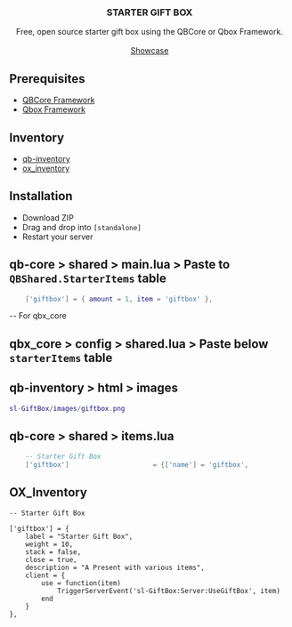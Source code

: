 <h3 align="center">STARTER GIFT BOX</h3>

  <p align="center">
    Free, open source starter gift box using the QBCore or Qbox Framework.
    <br />
    <br />
    <a href="https://youtu.be/mtoYvVRTMK4">Showcase</a>
  </p>
</p>

## Prerequisites

* [QBCore Framework](https://github.com/qbcore-framework)
* [Qbox Framework](https://github.com/Qbox-project)

## Inventory
* [qb-inventory](https://github.com/qbcore-framework/qb-inventory)
* [ox_inventory](https://github.com/overextended/ox_inventory)

## Installation

* Download ZIP
* Drag and drop into `[standalone]`
* Restart your server

## qb-core > shared > main.lua > Paste to `QBShared.StarterItems` table
```lua
    ['giftbox'] = { amount = 1, item = 'giftbox' },
```
--  For qbx_core
## qbx_core > config > shared.lua > Paste below `starterItems` table

## qb-inventory > html > images
```lua
sl-GiftBox/images/giftbox.png
```

## qb-core > shared > items.lua
```lua
	-- Starter Gift Box
	['giftbox']             		= {['name'] = 'giftbox',                		['label'] = 'Starter Gift Box',       	['weight'] = 0,         ['type'] = 'item',      ['image'] = 'giftbox.png',     		    ['unique'] = true,      ['useable'] = true,     ['shouldClose'] = true,   ['combinable'] = nil,   ['description'] = 'A Present with various items'},
```

## OX_Inventory
    -- Starter Gift Box
    
    ['giftbox'] = {
        label = "Starter Gift Box",
        weight = 10,
        stack = false,
        close = true,
        description = "A Present with various items",
        client = {
            use = function(item)
                TriggerServerEvent('sl-GiftBox:Server:UseGiftBox', item)
            end
        }
    },

